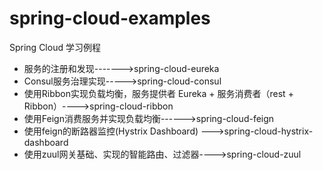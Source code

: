 # spring-cloud-examples
Spring Cloud 学习例程

- 服务的注册和发现------->spring-cloud-eureka
- Consul服务治理实现----->spring-cloud-consul
- 使用Ribbon实现负载均衡，服务提供者 Eureka + 服务消费者（rest + Ribbon）---->spring-cloud-ribbon
- 使用Feign消费服务并实现负载均衡------>spring-cloud-feign
- 使用feign的断路器监控(Hystrix Dashboard) --->spring-cloud-hystrix-dashboard
- 使用zuul网关基础、实现的智能路由、过滤器---->spring-cloud-zuul
